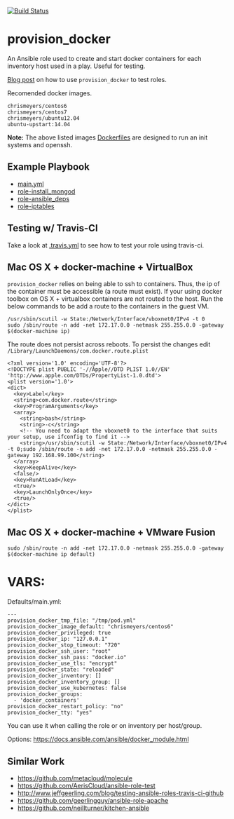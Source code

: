 
[![Build Status](https://travis-ci.org/chrismeyersfsu/provision_docker.svg?branch=master)](https://travis-ci.org/chrismeyersfsu/provision_docker)


# provision_docker 
An Ansible role used to create and start docker containers for each inventory host used in a play. Useful for testing.

[Blog post](https://www.ansible.com/blog/testing-ansible-roles-with-docker) on how to use `provision_docker` to test roles.

Recomended docker images.
```
chrismeyers/centos6
chrismeyers/centos7
chrismeyers/ubuntu12.04
ubuntu-upstart:14.04
```
**Note:** The above listed images [Dockerfiles](https://github.com/chrismeyersfsu/provision_docker/blob/master/files/) are designed to run an init systems and openssh.

## Example Playbook

* [main.yml](https://github.com/chrismeyersfsu/provision_docker/blob/master/test/main.yml)
* [role-install_mongod](https://github.com/chrismeyersfsu/role-install_mongod)
* [role-ansible_deps](https://github.com/chrismeyersfsu/role-ansible_deps)
* [role-iptables](https://github.com/chrismeyersfsu/role-iptables)

## Testing w/ Travis-CI
Take a look at [.travis.yml](https://github.com/chrismeyersfsu/provision_docker/blob/master/.travis.yml) to see how to test your role using travis-ci.

## Mac OS X + docker-machine + VirtualBox
`provision_docker` relies on being able to ssh to containers. Thus, the ip of the container must be accessible (a route must exist). If your using docker toolbox on OS X + virtualbox containers are not routed to the host. Run the below commands to be add a route to the containers in the guest VM.
```
/usr/sbin/scutil -w State:/Network/Interface/vboxnet0/IPv4 -t 0
sudo /sbin/route -n add -net 172.17.0.0 -netmask 255.255.0.0 -gateway $(docker-machine ip)
```
The route does not persist across reboots. To persist the changes edit `/Library/LaunchDaemons/com.docker.route.plist`

```
<?xml version='1.0' encoding='UTF-8'?>
<!DOCTYPE plist PUBLIC '-//Apple//DTD PLIST 1.0//EN' 'http://www.apple.com/DTDs/PropertyList-1.0.dtd'>
<plist version='1.0'>
<dict>
  <key>Label</key>
  <string>com.docker.route</string>
  <key>ProgramArguments</key>
  <array>
    <string>bash</string>
    <string>-c</string>
    <!-- You need to adapt the vboxnet0 to the interface that suits your setup, use ifconfig to find it -->
    <string>/usr/sbin/scutil -w State:/Network/Interface/vboxnet0/IPv4 -t 0;sudo /sbin/route -n add -net 172.17.0.0 -netmask 255.255.0.0 -gateway 192.168.99.100</string>
  </array>
  <key>KeepAlive</key>
  <false/>
  <key>RunAtLoad</key>
  <true/>
  <key>LaunchOnlyOnce</key>
  <true/>
</dict>
</plist>
```

## Mac OS X + docker-machine + VMware Fusion
`sudo /sbin/route -n add -net 172.17.0.0 -netmask 255.255.0.0 -gateway $(docker-machine ip default)`

VARS:
=====

Defaults/main.yml: 

    ---
    provision_docker_tmp_file: "/tmp/pod.yml"
    provision_docker_image_default: "chrismeyers/centos6"
    provision_docker_privileged: true
    provision_docker_ip: "127.0.0.1"
    provision_docker_stop_timeout: "720"
    provision_docker_ssh_user: "root"
    provision_docker_ssh_pass: "docker.io"
    provision_docker_use_tls: "encrypt"
    provision_docker_state: "reloaded"
    provision_docker_inventory: []
    provision_docker_inventory_group: []
    provision_docker_use_kubernetes: false
    provision_docker_groups:
      - 'docker_containers'
    provision_docker_restart_policy: "no"
    provision_docker_tty: "yes"

You can use it when calling the role or on inventory per host/group.

Options: 
https://docs.ansible.com/ansible/docker_module.html

## Similar Work

* https://github.com/metacloud/molecule 
* https://github.com/AerisCloud/ansible-role-test
* http://www.jeffgeerling.com/blog/testing-ansible-roles-travis-ci-github
* https://github.com/geerlingguy/ansible-role-apache
* https://github.com/neillturner/kitchen-ansible
